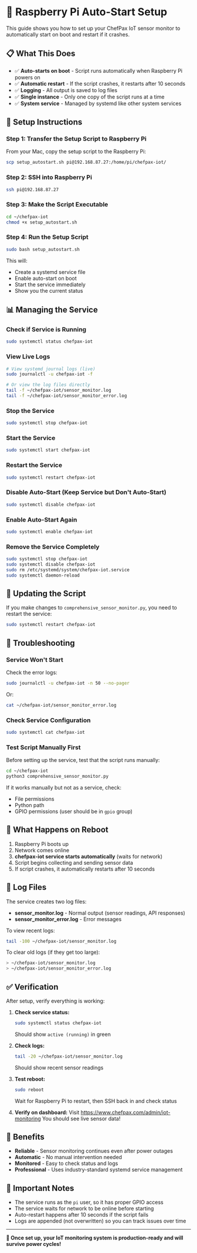 # 🚀 Raspberry Pi Auto-Start Setup

This guide shows you how to set up your ChefPax IoT sensor monitor to automatically start on boot and restart if it crashes.

## 📋 What This Does

- ✅ **Auto-starts on boot** - Script runs automatically when Raspberry Pi powers on
- ✅ **Automatic restart** - If the script crashes, it restarts after 10 seconds
- ✅ **Logging** - All output is saved to log files
- ✅ **Single instance** - Only one copy of the script runs at a time
- ✅ **System service** - Managed by systemd like other system services

## 🔧 Setup Instructions

### Step 1: Transfer the Setup Script to Raspberry Pi

From your Mac, copy the setup script to the Raspberry Pi:

```bash
scp setup_autostart.sh pi@192.168.87.27:/home/pi/chefpax-iot/
```

### Step 2: SSH into Raspberry Pi

```bash
ssh pi@192.168.87.27
```

### Step 3: Make the Script Executable

```bash
cd ~/chefpax-iot
chmod +x setup_autostart.sh
```

### Step 4: Run the Setup Script

```bash
sudo bash setup_autostart.sh
```

This will:
- Create a systemd service file
- Enable auto-start on boot
- Start the service immediately
- Show you the current status

## 📊 Managing the Service

### Check if Service is Running

```bash
sudo systemctl status chefpax-iot
```

### View Live Logs

```bash
# View systemd journal logs (live)
sudo journalctl -u chefpax-iot -f

# Or view the log files directly
tail -f ~/chefpax-iot/sensor_monitor.log
tail -f ~/chefpax-iot/sensor_monitor_error.log
```

### Stop the Service

```bash
sudo systemctl stop chefpax-iot
```

### Start the Service

```bash
sudo systemctl start chefpax-iot
```

### Restart the Service

```bash
sudo systemctl restart chefpax-iot
```

### Disable Auto-Start (Keep Service but Don't Auto-Start)

```bash
sudo systemctl disable chefpax-iot
```

### Enable Auto-Start Again

```bash
sudo systemctl enable chefpax-iot
```

### Remove the Service Completely

```bash
sudo systemctl stop chefpax-iot
sudo systemctl disable chefpax-iot
sudo rm /etc/systemd/system/chefpax-iot.service
sudo systemctl daemon-reload
```

## 🔄 Updating the Script

If you make changes to `comprehensive_sensor_monitor.py`, you need to restart the service:

```bash
sudo systemctl restart chefpax-iot
```

## 🐛 Troubleshooting

### Service Won't Start

Check the error logs:
```bash
sudo journalctl -u chefpax-iot -n 50 --no-pager
```

Or:
```bash
cat ~/chefpax-iot/sensor_monitor_error.log
```

### Check Service Configuration

```bash
sudo systemctl cat chefpax-iot
```

### Test Script Manually First

Before setting up the service, test that the script runs manually:
```bash
cd ~/chefpax-iot
python3 comprehensive_sensor_monitor.py
```

If it works manually but not as a service, check:
- File permissions
- Python path
- GPIO permissions (user should be in `gpio` group)

## 🎯 What Happens on Reboot

1. Raspberry Pi boots up
2. Network comes online
3. **chefpax-iot service starts automatically** (waits for network)
4. Script begins collecting and sending sensor data
5. If script crashes, it automatically restarts after 10 seconds

## 📝 Log Files

The service creates two log files:

- **sensor_monitor.log** - Normal output (sensor readings, API responses)
- **sensor_monitor_error.log** - Error messages

To view recent logs:
```bash
tail -100 ~/chefpax-iot/sensor_monitor.log
```

To clear old logs (if they get too large):
```bash
> ~/chefpax-iot/sensor_monitor.log
> ~/chefpax-iot/sensor_monitor_error.log
```

## ✅ Verification

After setup, verify everything is working:

1. **Check service status:**
   ```bash
   sudo systemctl status chefpax-iot
   ```
   Should show `active (running)` in green

2. **Check logs:**
   ```bash
   tail -20 ~/chefpax-iot/sensor_monitor.log
   ```
   Should show recent sensor readings

3. **Test reboot:**
   ```bash
   sudo reboot
   ```
   Wait for Raspberry Pi to restart, then SSH back in and check status

4. **Verify on dashboard:**
   Visit https://www.chefpax.com/admin/iot-monitoring
   You should see live sensor data!

## 🎉 Benefits

- **Reliable** - Sensor monitoring continues even after power outages
- **Automatic** - No manual intervention needed
- **Monitored** - Easy to check status and logs
- **Professional** - Uses industry-standard systemd service management

## 🚨 Important Notes

- The service runs as the `pi` user, so it has proper GPIO access
- The service waits for network to be online before starting
- Auto-restart happens after 10 seconds if the script fails
- Logs are appended (not overwritten) so you can track issues over time

---

**🎯 Once set up, your IoT monitoring system is production-ready and will survive power cycles!**

